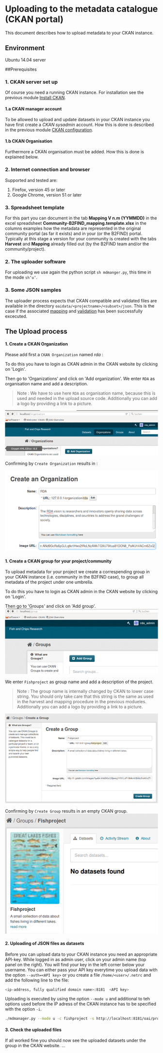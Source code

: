 # Uploading to the metadata catalogue (CKAN portal)
This document describes how to upload metadata to your CKAN instance. 

## Environment
Ubuntu 14.04 server

##Prerequisites

### 1. CKAN server set up
Of course you need a running CKAN instance. For installation see the previous module [Install CKAN](04-install-CKAN.md).
#### 1.a CKAN manager account
To be allowed to upload and update datasets in your CKAN instance you have first create a *CKAN sysadmin* account. How this is done is described in the previous module [CKAN configuration](04.a-configure-CKAN.md).
#### 1.b CKAN Organisation
Furthermore a CKAN organisation must be added. How this is done is explained below.

### 2. Internet connection and browser
Supported and tested are:
1. Firefox, version 45 or later
2. Google Chrome, version 51 or later

### 3. Spreadsheet template
For this part you can document in the tab **Mapping V n.m (YYMMDD)** in the excel spreadsheet **Community-B2FIND_mapping.template.xlsx** in the columns examples how the metadata are represented in the original community portal (as far it exists) and in your (or the B2FIND) portal. Typically at this stage a version for your community is created with the tabs **Harvest** and **Mapping** already filled out (by the B2FIND team and/or the community/project). 

### 2. The uploader software
For uploading we use again the python script ```sh mdmanger.py```, this time in the mode ```sh‘u’```. 

### 3. Some JSON samples
The uploader process expects that CKAN compatible and validated files are available in the directory `oaidata/<projectname>/<subset>/json`. This is the case if the associated [mapping](03.a-map-metadata.md) and [validation](03.b-validate-metadata.md) has been successfully excecuted.

## The Upload process

#### 1. Create a CKAN Organization
Please add first a `CKAN Organization` named *rda* :

To do this you have to login as CKAN admin in the CKAN website by clicking on 'Login'.

Then go to 'Organizations' and click on 'Add organization'.
We enter `RDA` as organisation name and add a description.
> Note : We have to use here `RDA` as organisation name, because this is used and needed in the upload source code.
Additionally you can add a logo by providing a link to a picture.

<img align="centre" src="img/CKAN_Add_Organization1.PNG">

Confirming by `Create Organization` results in :

<img align="centre" src="img/CKAN_Add_Organization2.PNG">


#### 1. Create a CKAN group for your project/community  
To upload metadata for your project <ProjectName> we create a correspending group in your CKAN instance (i.e. community in the B2FIND case), to group all metadata of the project under one umbrella.

To do this you have to login as CKAN admin in the CKAN website by clicking on 'Login'.

Then go to 'Groups' and click on 'Add group'.
<img align="centre" src="img/CKAN_Add_Group1.PNG">


We enter `Fishproject` as group name and add a description of the project.
> Note : The group name is internally changed by CKAN to lower case string.
> You should only take care that this string is the same as used in the harvest and mapping procedure in the previous modueles.
Additionally you can add a logo by providing a link to a picture.
<img align="centre" src="img/CKAN_Add_Group2.PNG">

Confirming by `Create Group` results in an empty CKAN group.
<img align="centre" src="img/CKAN_Add_Group3.PNG">

 
#### 2. Uploading of JSON files as datasets

Before you can upload data to your CKAN instance you need an appropriate API-key.
While logged in as admin user, click on your admin name (top panel on the right). You will find your key in the left corner below your username.
You can either pass  your API key everytime you upload data with the option `--auth=<API key>` or you create a file `/home/<user>/.netrc`
and add the following line to the file:
```sh
<ip-address, fully qualified domain name>:8181	<API key>
```

Uploading is executed by using the option `--mode u` and additional to teh options used before the IP adress of the CKAN instance has to be specified with the option `-i`.

```sh
./mdmanager.py --mode u -c fishproject -s http://localhost:8181/oai/provider --mdsubset sample_1 --mdprefix oai_dc -i localhost 
```

#### 3. Check the uploaded files
If all worked fine you should now see the uploaded datasets under the group <ProjectName> in the CKAN website.
...

